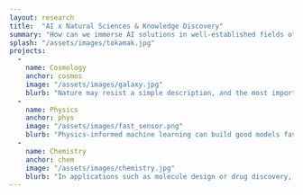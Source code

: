 ```yaml
---
layout: research
title:  "AI x Natural Sciences & Knowledge Discovery"
summary: "How can we immerse AI solutions in well-established fields of science and engineering to benefit them from the promise of AI? Automation can increase throughput and efficiency of processing vast amounts of data that informs scientific thinking. Assisted discovery can accelerate the scientific process. Among many interesting challenges that occur at the intersection of AI and fundamental sciences is the need to bridge the gap between data-driven policy and empirical science. Natural sciences evolve as our collective understanding of the universe increases, therefore it is important to ensure that AI can leverage this ever-increasing knowledge. We wish for it to be able to absorb it in its native declarative form while still being able to corroborate and contextualize these fundamental concepts using the currently prevalent AI process of learning from data."
splash: "/assets/images/tokamak.jpg"
projects:
  - 
    name: Cosmology
    anchor: cosmos
    image: "/assets/images/galaxy.jpg"
    blurb: "Nature may resist a simple description, and the most important discoveries of the next century may be complex theories with countless variables and parameters. The era of big data opens up a promising new approach to scientific discovery. We develop statistical and machine learning methods for using observed and simulated data to advance cosmology. For instance, Bayesian Optimization based active-learning methods can accelerate both the execution of the cosmological simulations and the search for best-fitting parameters that describe the observed data. Many cosmology and other science applications require AI methods that can operate on complex objects such as functions, distributions, sets, or point clouds. The goal of this line of our work is to make fundamental contributions in machine learning, statistics, and cosmology, and then apply them to other natural sciences."
  -
    name: Physics
    anchor: phys
    image: "/assets/images/fast_sensor.png"
    blurb: "Physics-informed machine learning can build good models faster and/or with less evidence from data. Auton Lab works with physicists to make fundamental contributions to physical science, ranging from reinforcement learning for plasma control policies in nuclear fusion to high fidelity synthetic data generation governed by the laws of physics."
  -
    name: Chemistry
    anchor: chem
    image: "/assets/images/chemistry.jpg"
    blurb: "In applications such as molecule design or drug discovery, it is desirable to have an algorithm which recommends new candidate molecules based on the results of past tests. The resulting molecules first need to be synthesized and then tested for objective properties. Auton Lab developed ChemBO, a Bayesian optimization framework for generating and optimizing organic molecules for desired molecular properties."
---
```



<!-- Notes
Cosmology
Blurb for cosmology taken from Barnabas' final project report https://www.osti.gov/servlets/purl/1572709

Physics
Info on RL for plasma control from Viraj's thesis proposal https://www.ri.cmu.edu/event/on-sample-efficient-reinforcement-learning-for-nuclear-fusion/
It seems like the first half of the work with LLNL should fall under this fundamental physics x ML category, and the second half falls under radiation safety
-->
